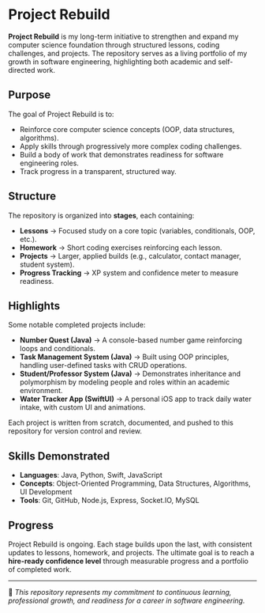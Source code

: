 # Project Rebuild

**Project Rebuild** is my long-term initiative to strengthen and expand my computer science foundation through structured lessons, coding challenges, and projects. The repository serves as a living portfolio of my growth in software engineering, highlighting both academic and self-directed work.

## Purpose

The goal of Project Rebuild is to:
- Reinforce core computer science concepts (OOP, data structures, algorithms).
- Apply skills through progressively more complex coding challenges.
- Build a body of work that demonstrates readiness for software engineering roles.
- Track progress in a transparent, structured way.

## Structure

The repository is organized into **stages**, each containing:
- **Lessons** → Focused study on a core topic (variables, conditionals, OOP, etc.).
- **Homework** → Short coding exercises reinforcing each lesson.
- **Projects** → Larger, applied builds (e.g., calculator, contact manager, student system).
- **Progress Tracking** → XP system and confidence meter to measure readiness.

## Highlights

Some notable completed projects include:
- **Number Quest (Java)** → A console-based number game reinforcing loops and conditionals.
- **Task Management System (Java)** → Built using OOP principles, handling user-defined tasks with CRUD operations.
- **Student/Professor System (Java)** → Demonstrates inheritance and polymorphism by modeling people and roles within an academic environment.
- **Water Tracker App (SwiftUI)** → A personal iOS app to track daily water intake, with custom UI and animations.

Each project is written from scratch, documented, and pushed to this repository for version control and review.

## Skills Demonstrated

- **Languages**: Java, Python, Swift, JavaScript  
- **Concepts**: Object-Oriented Programming, Data Structures, Algorithms, UI Development  
- **Tools**: Git, GitHub, Node.js, Express, Socket.IO, MySQL  

## Progress

Project Rebuild is ongoing. Each stage builds upon the last, with consistent updates to lessons, homework, and projects. The ultimate goal is to reach a **hire-ready confidence level** through measurable progress and a portfolio of completed work.

---

📌 *This repository represents my commitment to continuous learning, professional growth, and readiness for a career in software engineering.*
